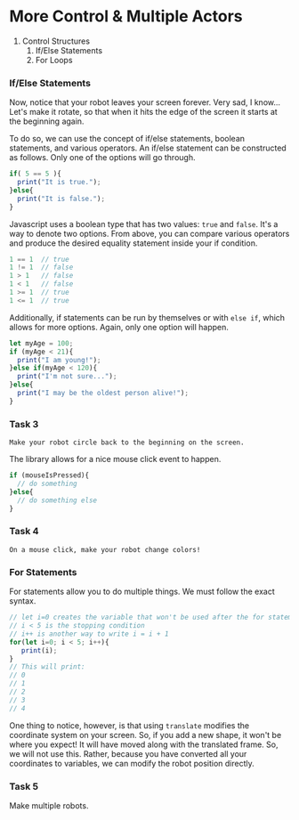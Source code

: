 # More Control & Multiple Actors
1. Control Structures
    1. If/Else Statements
    2. For Loops

### If/Else Statements
Now, notice that your robot leaves your screen forever. Very sad, I know...
Let's make it rotate, so that when it hits the edge of the screen it starts at
the beginning again.

To do so, we can use the concept of if/else statements, boolean statements, and
various operators. An if/else statement can be constructed as follows. Only one
of the options will go through.
```javascript
if( 5 == 5 ){
  print("It is true.");
}else{
  print("It is false.");
}
```
Javascript uses a boolean type that has two values: `true` and `false`. It's a
way to denote two options. From above, you can compare various operators and
produce the desired equality statement inside your if condition.
```javascript
1 == 1  // true
1 != 1  // false
1 > 1   // false
1 < 1   // false
1 >= 1  // true
1 <= 1  // true
```
Additionally, if statements can be run by themselves or with `else if`, which
allows for more options. Again, only one option will happen.
```javascript
let myAge = 100;
if (myAge < 21){
  print("I am young!");
}else if(myAge < 120){
  print("I'm not sure...");
}else{
  print("I may be the oldest person alive!");
}
```

### Task 3
```
Make your robot circle back to the beginning on the screen.
```

The library allows for a nice mouse click event to happen.
```javascript
if (mouseIsPressed){
  // do something
}else{
  // do something else
}

```
### Task 4
```
On a mouse click, make your robot change colors!
```


### For Statements
For statements allow you to do multiple things. We must follow the exact syntax.
```javascript
// let i=0 creates the variable that won't be used after the for statement
// i < 5 is the stopping condition
// i++ is another way to write i = i + 1
for(let i=0; i < 5; i++){
   print(i);
}
// This will print:
// 0
// 1
// 2
// 3
// 4
```

One thing to notice, however, is that using `translate` modifies the coordinate
system on your screen. So, if you add a new shape, it won't be where you expect!
It will have moved along with the translated frame. So, we will not use this.
Rather, because you have converted all your coordinates to variables, we can
modify the robot position directly.

### Task 5
Make multiple robots.
